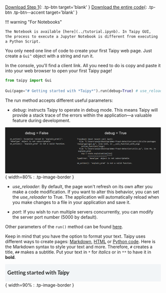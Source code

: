 [Download Step 1](./../src/step_01.py){: .tp-btn target='blank' }
[Download the entire code](./../src/src.zip){: .tp-btn .tp-btn--accent target='blank' }

!!! warning "For Notebooks"

    The Notebook is available [here](../tutorial.ipynb). In Taipy GUI,
    the process to execute a Jupyter Notebook is different from executing a Python Script.


You only need one line of code to create your first Taipy web page. Just create a `Gui^` object
with a string and run it.

In the console, you'll find a client link. All you need to do is copy and paste it into your web
browser to open your first Taipy page!


```python
from taipy import Gui

Gui(page="# Getting started with *Taipy*").run(debug=True) # use_reloader=True
```

The run method accepts different useful parameters:

- _debug_: instructs Taipy to operate in debug mode. This means Taipy will provide a 
stack trace of the errors within the application—a valuable feature during 
development.

![Debug mode](images/debug_mode.png){ width=80% : .tp-image-border }

- _use_reloader_: By default, the page won't refresh on its own after you make a code 
modification. If you want to alter this behavior, you can set the *use_reloader* to 
True. The application will automatically reload when you make changes to a file in 
your application and save it.

- _port_: If you wish to run multiple servers concurrently, you can modify the server 
port number (5000 by default).

Other parameters of the `run()` method can be found
[here](../../../../manuals/gui/configuration.md#configuring-the-gui-instance).


Keep in mind that you have the option to format your text. Taipy uses different ways to create
pages: [Markdown](../../../../manuals/gui/pages/index.md#using-markdown),
[HTML](../../../../manuals/gui/pages/index.md#using-html) or
[Python code](../../../../manuals/gui/page_builder.md). Here is the Markdown syntax to style your
text  and more. Therefore, `#` creates a title, `##` makes a subtitle. Put your text in `*` for
*italics* or in `**` to have it in **bold**.


![First Web Page](images/result.png){ width=90% : .tp-image-border }
